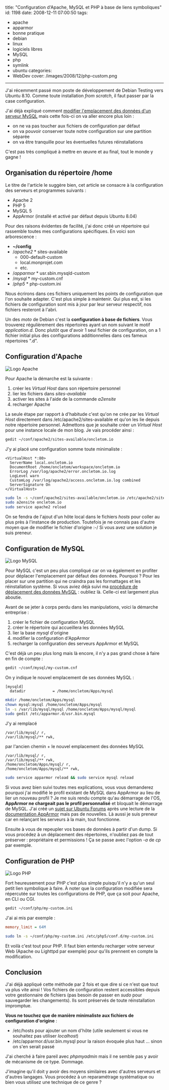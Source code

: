 title: "Configuration d'Apache, MySQL et PHP à base de liens symboliques"
id: 1198
date: 2008-12-11 07:00:50
tags:
- apache
- apparmor
- bonne pratique
- debian
- linux
- logiciels libres
- MySQL
- php
- symlink
- ubuntu
categories:
- WebDev
cover: /images/2008/12/php-custom.png
---

J'ai récemment passé mon poste de développement de Debian Testing vers Ubuntu 8.10\. Comme toute installation _from scratch_, il faut passer par la case configuration.

J'ai déjà expliqué comment [modifier l'emplacement des données d'un serveur MySQL](https://oncletom.io/2008/05/04/modifier-emplacement-donnees-serveur-mysql/) mais cette fois-ci on va aller encore plus loin :

*   on ne va pas toucher aux fichiers de configuration par défaut
*   on va pouvoir conserver toute notre configuration sur une partition séparée
*   on va être tranquille pour les éventuelles futures réinstallations

C'est pas très compliqué à mettre en œuvre et au final, tout le monde y gagne !

<!--more-->

## Organisation du répertoire /home

Le titre de l'article le suggère bien, cet article se consacre à la configuration des serveurs et programmes suivants :

*   Apache 2
*   PHP 5
*   MySQL 5
*   AppArmor (installé et activé par défaut depuis Ubuntu 8.04)

Pour des raisons évidentes de facilité, j'ai donc créé un répertoire qui rassemble toutes mes configurations spécifiques. En voici son arborescence :

*   **~/config**
  *   /_apache2_
    *   sites-available
      *   000-default-custom
      *   local.monprojet.com
      *   etc.
  *   /_apparmor_
    *   usr.sbin.mysqld-custom
  *   /_mysql_
    *   my-custom.cnf
  *   /_php5_
    *   php-custom.ini

Nous écrirons dans ces fichiers uniquement les points de configuration que l'on souhaite adapter. C'est plus simple à maintenir. Qui plus est, si les fichiers de configuration sont mis à jour par leur serveur respectif, nos fichiers resteront à l'abri.

Un des _moto_ de Debian c'est la **configuration à base de fichiers**. Vous trouverez régulièrement des répertoires ayant un nom suivant le motif _application.d_. Donc plutôt que d'avoir 1 seul fichier de configuration, on a 1 fichier initial plus des configurations additionnelles dans ces fameux répertoires ".d".

## Configuration d'Apache

![](/images/2008/12/apache-logo.gif "Logo Apache")

Pour Apache la démarche est la suivante :

1.  créer les _Virtual Host_ dans son répertoire personnel
2.  lier les fichiers dans _sites-available_
3.  activer les sites à l'aide de la commande _a2ensite_
4.  recharger Apache

La seule étape par rapport à d'habitude c'est qu'on ne crée par les _Virtual Host_ directement dans /etc/apache2/sites-available et qu'on les lie depuis notre répertoire personnel.
Admettons que je souhaite créer un _Virtual Host_ pour une instance locale de mon blog. Je vais procéder ainsi :

```bash
gedit ~/conf/apache2/sites-available/oncletom.io
```

J'y ai placé une configuration somme toute minimaliste :

```
<VirtualHost *:80>
  ServerName local.oncletom.io
  DocumentRoot /home/oncletom/workspace/oncletom.io
  ErrorLog /var/log/apache2/error.oncletom.io.log
  LogLevel warn
  CustomLog /var/log/apache2/access.oncletom.io.log combined
  ServerSignature On
</VirtualHost>
```

```bash
sudo ln -s ~/conf/apache2/sites-available/oncletom.io /etc/apache2/sites-available/oncletom.io
sudo a2ensite oncletom.io
sudo service apache2 reload
```

On se fendra de l'ajout d'un hôte local dans le fichiers _hosts_ pour coller au plus près à l'instance de production. Toutefois je ne connais pas d'autre moyen que de modifier le fichier d'origine :-/ Si vous avez une solution je suis preneur.

## Configuration de MySQL

![](/images/2007/08/powered-by-mysql-167x86.png "Logo MySQL")

Pour MySQL c'est un peu plus compliqué car on va également en profiter pour déplacer l'emplacement par défaut des données. Pourquoi ? Pour les placer sur une partition qui ne craindra pas les formattages et les réinstallation système.
Si vous aviez déjà suivi ma [procédure de déplacement des données MySQL](https://oncletom.io/2008/05/04/modifier-emplacement-donnees-serveur-mysql/) : oubliez là. Celle-ci est largement plus aboutie.

Avant de se jeter à corps perdu dans les manipulations, voici la démarche entreprise :

1.  créer le fichier de configuration MySQL
2.  créer le répertoire qui accueillera les données MySQL
3.  lier la base _mysql_ d'origine
4.  modifier la configuration d'AppArmor
5.  recharger la configuration des serveurs AppArmor et MySQL

C'est déjà un peu plus long mais là encore, il n'y a pas grand chose à faire en fin de compte :

```bash
gedit ~/conf/mysql/my-custom.cnf
```

On y indique le nouvel emplacement de ses données MySQL :

```
[mysqld]
  datadir            = /home/oncletom/Apps/mysql
```

```bash
mkdir /home/oncletom/Apps/mysql
chown mysql:mysql /home/oncletom/Apps/mysql
ln -s /var/lib/mysql/mysql /home/oncletom/Apps/mysql/mysql
sudo gedit /etc/apparmor.d/usr.bin.mysql
```

J'y ai remplacé

```
/var/lib/mysql/ r,
/var/lib/mysql/** rwk,
```

par l'ancien chemin + le nouvel emplacement des données MySQL

```
/var/lib/mysql/ r,
/var/lib/mysql/** rwk,
/home/oncletom/Apps/mysql/ r,
/home/oncletom/Apps/mysql/** rwk,
```

```bash
sudo service apparmor reload && sudo service mysql reload
```

Si vous avez bien suivi toutes mes explications, vous vous demanderez pourquoi j'ai modifié le profil existant de MySQL dans AppArmor au lieu de lier un nouveau profil ?
Je me suis rendu compte qu'au démarrage de l'OS, **AppArmor ne chargeait pas le profil personnalisé** et bloquait le démarrage de MySQL. J'ai créé un [sujet sur Ubuntu Forums](http://ubuntuforums.org/showthread.php?t=977830) après une lecture de la [documentation AppArmor](https://help.ubuntu.com/community/AppArmor) mais pas de nouvelles. Là aussi je suis preneur car en relançant les serveurs à la main, tout fonctionne.

Ensuite à vous de repeupler vos bases de données à partir d'un dump. Si vous procédez à un déplacement des répertoires, n'oubliez pas de tout préserver : propriétaire et permissions ! Ça se passe avec l'option _-a_ de _cp_ par exemple.

## Configuration de PHP

![](/images/2008/12/php.gif "Logo PHP")

Fort heureusement pour PHP c'est plus simple puisqu'il n'y a qu'un seul petit lien symbolique à faire.
À noter que la configuration modifiée sera répercutée sur toutes les configurations de PHP, que ça soit pour Apache, en CLI ou CGI.

```bash
gedit ~/conf/php/my-custom.ini
```

J'ai ai mis par exemple :
```ini
memory_limit = 64M
```

```bash
sudo ln -s ~/conf/php/my-custom.ini /etc/php5/conf.d/my-custom.ini
```

Et voilà c'est tout pour PHP. Il faut bien entendu recharger votre serveur Web (Apache ou Lighttpd par exemple) pour qu'ils prennent en compte la modification.

## Conclusion

J'ai déjà appliqué cette méthode par 2 fois et que dire si ce n'est que tout va plus vite ainsi !
Vos fichiers de configuration restent accessibles depuis votre gestionnaire de fichiers (pas besoin de passer en _sudo_ pour sauvegarder les changements). Ils sont préservés de toute réinstallation impromptue.

**Vous ne touchez que de manière minimaliste aux fichiers de configuration d'origine** :

*   /etc/hosts pour ajouter un nom d'hôte (utile seulement si vous ne souhaitez pas utiliser _localhost_)
*   /etc/apparmor.d/usr.bin.mysql pour la raison évoquée plus haut ... sinon on s'en serait passé

J'ai cherché à faire pareil avec _phpmyadmin_ mais il ne semble pas y avoir de mécanisme de ce type. Dommage.

J'imagine qu'il doit y avoir des moyens similaires avec d'autres serveurs et d'autres langages. Vous procédez à un reparamétrage systématique ou bien vous utilisez une technique de ce genre ?